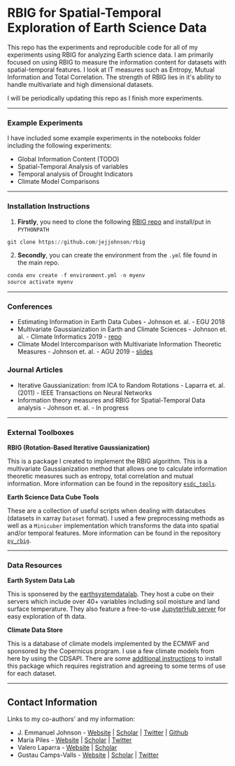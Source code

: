 # RBIG for Spatial-Temporal Exploration of Earth Science Data

This repo has the experiments and reproducible code for all of my experiments using RBIG for analyzing Earth science data. I am primarily focused on using RBIG to measure the information content for datasets with spatial-temporal features. I look at IT measures such as Entropy, Mutual Information and Total Correlation. The strength of RBIG lies in it's ability to handle multivariate and high dimensional datasets.

I will be periodically updating this repo as I finish more experiments.


---
### Example Experiments

I have included some example experiments in the notebooks folder including the following experiments:

* Global Information Content (TODO)
* Spatial-Temporal Analysis of variables 
* Temporal analysis of Drought Indicators
* Climate Model Comparisons


---
### Installation Instructions

1. **Firstly**, you need to clone the following [RBIG repo](https://github.com/jejjohnson/rbig) and install/put in `PYTHONPATH`
```python
git clone https://github.com/jejjohnson/rbig
```

2. **Secondly**, you can create the environment from the `.yml` file found in the main repo.

```python
conda env create -f environment.yml -n myenv
source activate myenv
```




---
### Conferences

* Estimating Information in Earth Data Cubes - Johnson et. al. - EGU 2018
* Multivariate Gaussianization in Earth and Climate Sciences - Johnson et. al. - Climate Informatics 2019 - [repo](https://github.com/IPL-UV/2019_ci_rbig)
* Climate Model Intercomparison with Multivariate Information Theoretic Measures - Johnson et. al. - AGU 2019 - [slides](https://docs.google.com/presentation/d/18KfmAbaJI49EycNule8vvfR1dd0W6VDwrGCXjzZe5oE/edit?usp=sharing)


### Journal Articles

* Iterative Gaussianization: from ICA to Random Rotations - Laparra et. al. (2011) - IEEE Transactions on Neural Networks
* Information theory measures and RBIG for Spatial-Temporal Data analysis - Johnson et. al. - In progress

---
### External Toolboxes

**RBIG (Rotation-Based Iterative Gaussianization)**

This is a package I created to implement the RBIG algorithm. This is a multivariate Gaussianization method that allows one to calculate information theoretic measures such as entropy, total correlation and mutual information. More information can be found in the repository [`esdc_tools`](https://github.com/IPL-UV/py_rbig).

**Earth Science Data Cube Tools**

These are a collection of useful scripts when dealing with datacubes (datasets in xarray `Dataset` format). I used a few preprocessing methods as well as a `Minicuber` implementation which transforms the data into spatial and/or temporal features. More information can be found in the repository [`py_rbig`](https://github.com/IPL-UV/esdc_tools).

---
### Data Resources

**Earth System Data Lab**

This is sponsered by the [earthsystemdatalab](https://www.earthsystemdatalab.net/). They host a cube on their servers which include over 40+ variables including soil moisture and land surface temperature. They also feature a free-to-use [JupyterHub server](https://www.earthsystemdatalab.net/index.php/interact/data-lab/) for easy exploration of th data. 

**Climate Data Store**

This is a database of climate models implemented by the ECMWF and sponsored by the Copernicus program. I use a few climate models from here by using the CDSAPI. There are some [additional instructions](https://cds.climate.copernicus.eu/api-how-to) to install this package which requires registration and agreeing to some terms of use for each dataset.

---
## Contact Information

Links to my co-authors' and my information:

* J. Emmanuel Johnson - [Website](https://jejjohnson.netlify.com) | [Scholar](https://scholar.google.com/citations?user=h-wdX7gAAAAJ&hl=es) | [Twitter](https://twitter.com/jejjohnson) | [Github](https://github.com/jejjohnson) 
* Maria Piles - [Website](https://sites.google.com/site/mariapiles/) | [Scholar](https://scholar.google.com/citations?hl=es&user=KTva-HMAAAAJ) | [Twitter](https://twitter.com/Maria_Piles)
* Valero Laparra - [Website](https://www.uv.es/lapeva/) | [Scholar](https://scholar.google.com/citations?user=dNt_xikAAAAJ&hl=es)
* Gustau Camps-Valls - [Website](https://www.uv.es/gcamps/) | [Scholar](https://scholar.google.com/citations?user=6mgnauMAAAAJ&hl=es) | [Twitter](https://twitter.com/isp_uv_es)